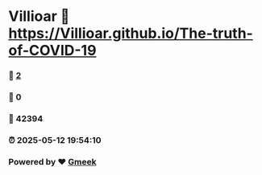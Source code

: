 # Villioar :link: https://Villioar.github.io/The-truth-of-COVID-19 
### :page_facing_up: [2](https://Villioar.github.io/The-truth-of-COVID-19/tag.html) 
### :speech_balloon: 0 
### :hibiscus: 42394 
### :alarm_clock: 2025-05-12 19:54:10 
### Powered by :heart: [Gmeek](https://github.com/Meekdai/Gmeek)
